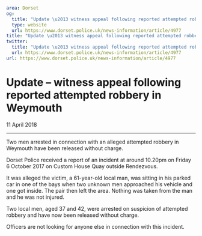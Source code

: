 ```yaml
area: Dorset
og:
  title: "Update \u2013 witness appeal following reported attempted robbery in Weymouth"
  type: website
  url: https://www.dorset.police.uk/news-information/article/4977
title: "Update \u2013 witness appeal following reported attempted robbery in Weymouth |"
twitter:
  title: "Update \u2013 witness appeal following reported attempted robbery in Weymouth"
  url: https://www.dorset.police.uk/news-information/article/4977
url: https://www.dorset.police.uk/news-information/article/4977
```

# Update – witness appeal following reported attempted robbery in Weymouth

11 April 2018

* * *

Two men arrested in connection with an alleged attempted robbery in Weymouth have been released without charge.

Dorset Police received a report of an incident at around 10.20pm on Friday 6 October 2017 on Custom House Quay outside Rendezvous.

It was alleged the victim, a 61-year-old local man, was sitting in his parked car in one of the bays when two unknown men approached his vehicle and one got inside. The pair then left the area. Nothing was taken from the man and he was not injured.

Two local men, aged 37 and 42, were arrested on suspicion of attempted robbery and have now been released without charge.

Officers are not looking for anyone else in connection with this incident.
